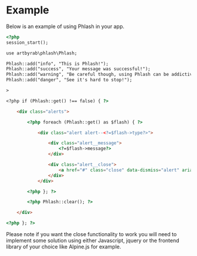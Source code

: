 # Example

Below is an example of using Phlash in your app.

```html
<?php
session_start();

use artbyrab\phlash\Phlash;

Phlash::add("info", "This is Phlash!");
Phlash::add("success", "Your message was successful!");
Phlash::add("warning", "Be careful though, using Phlash can be addictive!");
Phlash::add("danger", "See it's hard to stop!");

>

<?php if (Phlash::get() !== false) { ?>

    <div class="alerts">

        <?php foreach (Phlash::get() as $flash) { ?>

            <div class="alert alert--<?=$flash->type?>">

                <div class="alert__message">
                    <?=$flash->message?>
                </div>

                <div class="alert__close">
                    <a href="#" class="close" data-dismiss="alert" aria-label="close" title="close">×</a>
                </div>    
            </div>

        <?php }; ?>

        <?php Phlash::clear(); ?>

    </div>

<?php }; ?>
```

Please note if you want the close functionality to work you will need to implement some solution using either Javascript, jquery or the frontend library of your choice like Alpine.js for example.